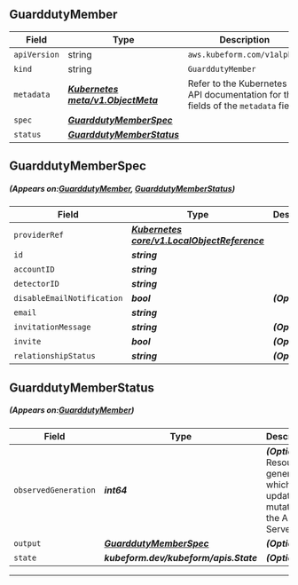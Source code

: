 ## GuarddutyMember
| Field | Type | Description |
| ------ | ----- | ----------- |
| `apiVersion` | string | `aws.kubeform.com/v1alpha1` |
|    `kind` | string | `GuarddutyMember` |
| `metadata` | ***[Kubernetes meta/v1.ObjectMeta](https://kubernetes.io/docs/reference/generated/kubernetes-api/v1.13/#objectmeta-v1-meta)***|Refer to the Kubernetes API documentation for the fields of the `metadata` field.|
| `spec` | ***[GuarddutyMemberSpec](#GuarddutyMemberSpec)***||
| `status` | ***[GuarddutyMemberStatus](#GuarddutyMemberStatus)***||
## GuarddutyMemberSpec
##### (Appears on:[GuarddutyMember](#GuarddutyMember), [GuarddutyMemberStatus](#GuarddutyMemberStatus))
| Field | Type | Description |
| ------ | ----- | ----------- |
| `providerRef` | ***[Kubernetes core/v1.LocalObjectReference](https://kubernetes.io/docs/reference/generated/kubernetes-api/v1.13/#localobjectreference-v1-core)***||
| `id` | ***string***||
| `accountID` | ***string***||
| `detectorID` | ***string***||
| `disableEmailNotification` | ***bool***| ***(Optional)*** |
| `email` | ***string***||
| `invitationMessage` | ***string***| ***(Optional)*** |
| `invite` | ***bool***| ***(Optional)*** |
| `relationshipStatus` | ***string***| ***(Optional)*** |
## GuarddutyMemberStatus
##### (Appears on:[GuarddutyMember](#GuarddutyMember))
| Field | Type | Description |
| ------ | ----- | ----------- |
| `observedGeneration` | ***int64***| ***(Optional)*** Resource generation, which is updated on mutation by the API Server.|
| `output` | ***[GuarddutyMemberSpec](#GuarddutyMemberSpec)***| ***(Optional)*** |
| `state` | ***kubeform.dev/kubeform/apis.State***| ***(Optional)*** |
---
